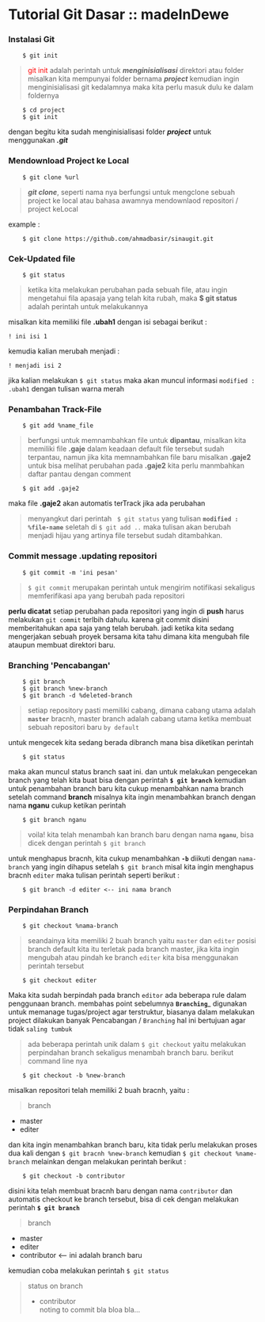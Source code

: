 
# Tutorial Git __Dasar__ :: madeInDewe

### Instalasi Git

```
	$ git init
```
> <span style="color:red">git init</span> adalah perintah untuk **_menginisialisasi_** direktori atau folder
> misalkan kita mempunyai folder bernama **_project_** kemudian ingin menginisialisasi
> git kedalamnya maka kita perlu masuk dulu ke dalam foldernya
```
	$ cd project
	$ git init
```
dengan begitu kita sudah menginisialisasi folder **_project_** untuk menggunakan **_.git_**



### Mendownload Project ke Local

```
	$ git clone %url
```
> __*git clone*__, seperti nama nya berfungsi untuk mengclone sebuah project ke local
> atau bahasa awamnya mendownlaod repositori / project keLocal

example :
```
	$ git clone https://github.com/ahmadbasir/sinaugit.git
```

### Cek-Updated file
```
	$ git status
```
> ketika kita melakukan perubahan pada sebuah file, atau ingin mengetahui fila apasaja yang telah kita rubah, maka __$ git status__ adalah perintah untuk melakukannya

misalkan kita memiliki file __.ubah1__ dengan isi sebagai berikut :
```
! ini isi 1
```
kemudia kalian merubah menjadi :
```
! menjadi isi 2
```
jika kalian melakukan ```$ git status``` maka akan muncul informasi ```modified : .ubah1``` dengan tulisan warna merah

### Penambahan Track-File

```
	$ git add %name_file
```
> berfungsi untuk memnambahkan file untuk __dipantau__, misalkan kita memiliki file __.gaje__ dalam keadaan default file tersebut sudah terpantau, namun jika kita memnambahkan file baru misalkan __.gaje2__ untuk bisa melihat perubahan pada __.gaje2__ kita perlu manmbahkan daftar pantau dengan comment

```
	$ git add .gaje2
```
maka file __.gaje2__ akan automatis terTrack jika ada perubahan

> menyangkut dari perintah ``` $ git status``` yang tulisan **```modified : %file-name```** seletah di ```$ git add ..``` maka tulisan akan berubah menjadi hijau yang artinya file tersebut sudah ditambahkan.


### Commit message .updating repositori
```
	$ git commit -m 'ini pesan'
```
> ```$ git commit``` merupakan perintah untuk mengirim notifikasi sekaligus memferifikasi apa yang berubah pada repositori

__perlu dicatat__ setiap perubahan pada repositori yang ingin di __push__ harus melakukan ```git commit``` terlbih dahulu. karena git commit disini memberitahukan apa saja yang telah berubah. jadi ketika kita sedang mengerjakan sebuah proyek bersama kita tahu dimana kita mengubah file ataupun membuat direktori baru.


### Branching 'Pencabangan'
```
	$ git branch
	$ git branch %new-branch
	$ git branch -d %deleted-branch
```
> setiap repository pasti memiliki cabang, dimana cabang utama adalah **```master```** bracnh, master branch adalah cabang utama ketika membuat sebuah repositori baru ```by default```

untuk mengecek kita sedang berada dibranch mana bisa diketikan perintah
```
	$ git status
```
maka akan muncul status branch saat ini. dan untuk melakukan pengecekan branch yang telah kita buat bisa dengan perintah **```$ git branch```** kemudian untuk penambahan branch baru kita cukup menambahkan nama branch setelah command __branch__ misalnya kita ingin menambahkan branch dengan nama __nganu__ cukup ketikan perintah

```
	$ git branch nganu
```
> voila! kita telah menambah kan branch baru dengan nama **```nganu```**, bisa dicek dengan perintah ```$ git branch```

untuk menghapus bracnh, kita cukup menambahkan **```-b```** diikuti dengan ```nama-branch``` yang ingin dihapus setelah ```$ git branch``` misal kita ingin menghapus bracnh ```editer``` maka tulisan perintah seperti berikut :

```
	$ git branch -d editer <-- ini nama branch
```


### Perpindahan Branch
```
	$ git checkout %nama-branch
```
> seandainya kita memiliki 2 buah branch yaitu ```master``` dan ```editer``` posisi branch default kita itu terletak pada branch master, jika kita ingin mengubah atau pindah ke branch ```editer``` kita bisa menggunakan perintah tersebut

```
	$ git checkout editer
```

Maka kita sudah berpindah pada branch ```editor``` ada beberapa rule dalam penggunaan branch. membahas point sebelumnya __```Branching```___ digunakan untuk memanage tugas/project agar terstruktur, biasanya dalam melakukan project dilakukan banyak Pencabangan / ```Branching``` hal ini bertujuan agar tidak ```saling tumbuk	```

> ada beberapa perintah unik dalam ```$ git checkout``` yaitu melakukan perpindahan branch sekaligus menambah branch baru. berikut command line nya

```
	$ git checkout -b %new-branch
```
misalkan repositori telah memiliki 2 buah bracnh, yaitu :
>branch

* master
* editer

dan kita ingin menambahkan branch baru, kita tidak perlu melakukan proses dua kali dengan ```$ git bracnh %new-branch``` kemudian ```$ git checkout %name-branch``` melainkan dengan melakukan perintah berikut :

```
	$ git checkout -b contributor
```
disini kita telah membuat bracnh baru dengan nama ```contributor``` dan automatis checkout ke branch tersebut, bisa di cek dengan melakukan perintah **```$ git branch```**

> branch

* master
* editer
* contributor <-- ini adalah branch baru

kemudian coba melakukan perintah ```$ git status```
>status on branch
>* contributor <br>
>noting to commit bla bloa bla...

###
